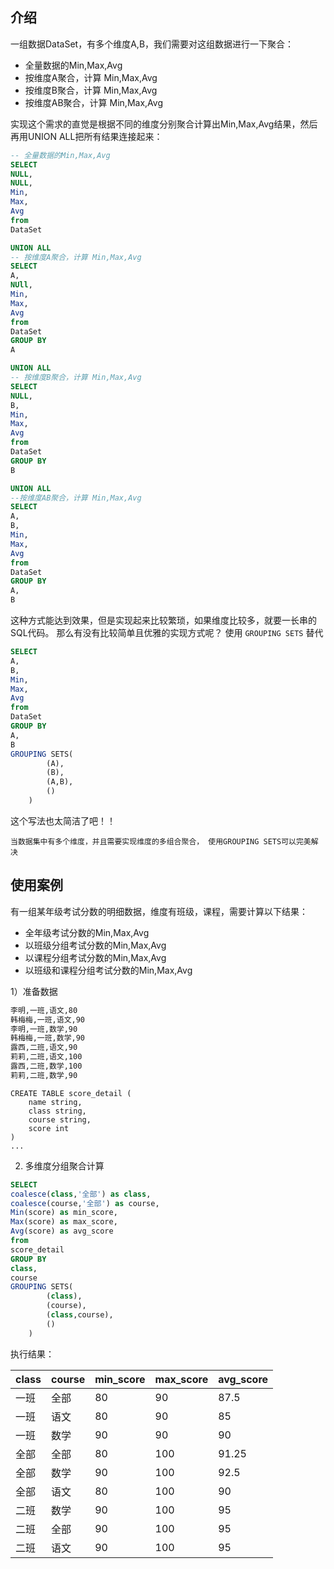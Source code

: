 介绍
-- 

一组数据DataSet，有多个维度A,B，我们需要对这组数据进行一下聚合：
* 全量数据的Min,Max,Avg
* 按维度A聚合，计算 Min,Max,Avg
* 按维度B聚合，计算 Min,Max,Avg
* 按维度AB聚合，计算 Min,Max,Avg


实现这个需求的直觉是根据不同的维度分别聚合计算出Min,Max,Avg结果，然后再用UNION ALL把所有结果连接起来：
```sql
-- 全量数据的Min,Max,Avg
SELECT
NULL, 
NULL,
Min,
Max,
Avg
from
DataSet

UNION ALL 
-- 按维度A聚合，计算 Min,Max,Avg
SELECT 
A,
NUll,
Min,
Max,
Avg
from
DataSet
GROUP BY 
A

UNION ALL 
-- 按维度B聚合，计算 Min,Max,Avg
SELECT 
NULL,
B,
Min,
Max,
Avg
from
DataSet
GROUP BY 
B 

UNION ALL 
--按维度AB聚合，计算 Min,Max,Avg
SELECT 
A,
B,
Min,
Max,
Avg
from
DataSet
GROUP BY 
A,
B

```


这种方式能达到效果，但是实现起来比较繁琐，如果维度比较多，就要一长串的SQL代码。
那么有没有比较简单且优雅的实现方式呢？
使用 `GROUPING SETS` 替代


```sql
SELECT 
A,
B,
Min,
Max,
Avg
from
DataSet
GROUP BY 
A,
B
GROUPING SETS(
        (A),
        (B),
        (A,B),
        ()
    )

```
这个写法也太简洁了吧！！

`当数据集中有多个维度，并且需要实现维度的多组合聚合， 使用GROUPING SETS可以完美解决`


使用案例
--
有一组某年级考试分数的明细数据，维度有班级，课程，需要计算以下结果：
- 全年级考试分数的Min,Max,Avg
- 以班级分组考试分数的Min,Max,Avg
- 以课程分组考试分数的Min,Max,Avg
- 以班级和课程分组考试分数的Min,Max,Avg


1）准备数据
```txt
李明,一班,语文,80
韩梅梅,一班,语文,90
李明,一班,数学,90
韩梅梅,一班,数学,90
露西,二班,语文,90
莉莉,二班,语文,100
露西,二班,数学,100
莉莉,二班,数学,90
```


```
CREATE TABLE score_detail (
    name string,
    class string,
    course string,
    score int
) 
...
```

2) 多维度分组聚合计算

```sql
SELECT 
coalesce(class,'全部') as class,
coalesce(course,'全部') as course,
Min(score) as min_score,
Max(score) as max_score,
Avg(score) as avg_score
from
score_detail
GROUP BY 
class,
course
GROUPING SETS(
        (class),
        (course),
        (class,course),
        ()
    )

```

执行结果：

|class|	course|	min_score|	max_score|	avg_score|
|-----|-------|----------|-----------|-----------|
|一班|	全部	|   80|	90	|87.5|
|一班|	语文|	80|	90	|85|
|一班|	数学|	90|	90	|90|
|全部|	全部|	80|	100	|91.25|
|全部|	数学|	90|	100	|92.5|
|全部|	语文|	80|	100	|90|
|二班|	数学|	90|	100	|95|
|二班|	全部|	90|	100	|95|
|二班|	语文|	90|	100	|95|
